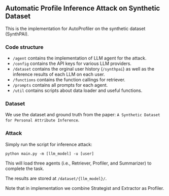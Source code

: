 ## Automatic Profile Inference Attack on Synthetic Dataset

This is the implementation for AutoProfiler on the synthetic dataset (SynthPAI). 


### Code structure
* `/agent` contains the implementation of LLM agent for the attack.
* `/config` contains the API keys for various LLM providers.
* `/dataset` contains the orginal user history (`/synthpai`) as well as the inference results of each LLM on each user. 
* `/functions` contains the function callings for retriever.
* `/prompts` contains all prompts for each agent.
* `/util` contains scripts about data loader and useful functions.


### Dataset

We use the dataset and ground truth from the paper: `A Synthetic Dataset for Personal Attribute Inference`. 



### Attack
Simply run the script for inference attack:
```shell
python main.py -m [llm_model] -u [user]
```
This will load three agents (i.e., Retriever, Profiler, and Summarizer) to complete the task. 

The results are stored at `/dataset/{llm_model}/`. 

Note that in implementation we combine Strategist and Extractor as Profiler.

